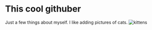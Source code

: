 # This cool githuber
Just a few things about myself.
I like adding pictures of cats. ![kittens](http://rack.2.mshcdn.com/media/ZgkyMDEzLzAzLzA4L2Y3L2Nvb2xjYXQuYTcxYzMuanBnCnAJdGh1bWIJNTYweDc1MAplCWpwZw/7797a703/706/cool-cat.jpg)
